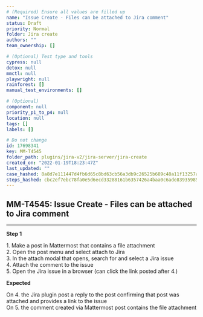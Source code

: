 ```yaml
---
# (Required) Ensure all values are filled up
name: "Issue Create - Files can be attached to Jira comment"
status: Draft
priority: Normal
folder: Jira create
authors: ""
team_ownership: []

# (Optional) Test type and tools
cypress: null
detox: null
mmctl: null
playwright: null
rainforest: []
manual_test_environments: []

# (Optional)
component: null
priority_p1_to_p4: null
location: null
tags: []
labels: []

# Do not change
id: 17698341
key: MM-T4545
folder_path: plugins/jira-v2/jira-server/jira-create
created_on: "2022-01-19T18:23:47Z"
last_updated: ""
case_hashed: 8a8d7e111447d4fb6d65c8bd63cb56a3db9c26525b689c48a11f13257a350b36c7159b4ef9608830d88fed6e0dff0e62
steps_hashed: cbc2ef7ebc78fa0e5d6ecd33288161b6357426a4baa0c6ade839359855e2802e2b191a67b0f500ad1e4d7c70d10a4233
---
```


## MM-T4545: Issue Create - Files can be attached to Jira comment

---

**Step 1**

1\. Make a post in Mattermost that contains a file attachment\
2\. Open the post menu and select attach to Jira\
3\. In the attach modal that opens, search for and select a Jira issue\
4\. Attach the comment to the issue\
5\. Open the Jira issue in a browser (can click the link posted after 4.)

**Expected**

On 4. the Jira plugin post a reply to the post confirming that post was attached and provides a link to the issue\
On 5. the comment created via Mattermost post contains the file attachment
